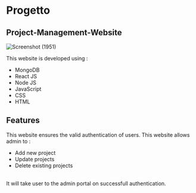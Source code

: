 # Progetto #

## Project-Management-Website ##

![Screenshot (1951)](https://user-images.githubusercontent.com/92505473/187043066-6f236444-3121-454a-82a5-935f955d9418.png)

This website is developed using :
* MongoDB
* React JS
* Node JS
* JavaScript
* CSS
* HTML

## Features ##

This website ensures the valid authentication of users. This website allows admin to :
* Add new project
* Update projects
* Delete existing projects
<br>
It will take user to the admin portal on successfull authentication. 

